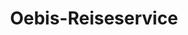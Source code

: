---
title: "Oebis-Reiseservice"
url: /oebisfelde-weferlingen/oebis-reiseservice/
shop: Reisebüro
---